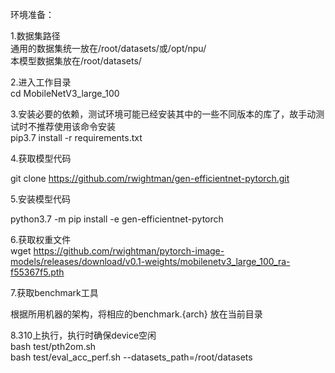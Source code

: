 环境准备：  

1.数据集路径  
通用的数据集统一放在/root/datasets/或/opt/npu/  
本模型数据集放在/root/datasets/  

2.进入工作目录  
cd MobileNetV3_large_100  

3.安装必要的依赖，测试环境可能已经安装其中的一些不同版本的库了，故手动测试时不推荐使用该命令安装  
pip3.7 install -r requirements.txt 

4.获取模型代码  

git clone https://github.com/rwightman/gen-efficientnet-pytorch.git

5.安装模型代码  

python3.7 -m pip install -e gen-efficientnet-pytorch  

6.获取权重文件  
wget https://github.com/rwightman/pytorch-image-models/releases/download/v0.1-weights/mobilenetv3_large_100_ra-f55367f5.pth 

7.获取benchmark工具  

根据所用机器的架构，将相应的benchmark.{arch} 放在当前目录

8.310上执行，执行时确保device空闲  
bash test/pth2om.sh  
bash test/eval_acc_perf.sh --datasets_path=/root/datasets  
